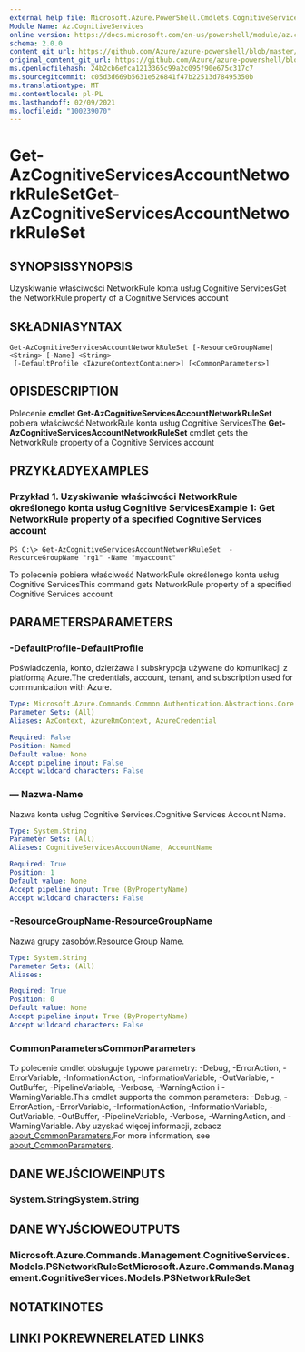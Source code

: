 ```yaml
---
external help file: Microsoft.Azure.PowerShell.Cmdlets.CognitiveServices.dll-Help.xml
Module Name: Az.CognitiveServices
online version: https://docs.microsoft.com/en-us/powershell/module/az.cognitiveservices/get-azcognitiveservicesaccountnetworkruleset
schema: 2.0.0
content_git_url: https://github.com/Azure/azure-powershell/blob/master/src/CognitiveServices/CognitiveServices/help/Get-AzCognitiveServicesAccountNetworkRuleSet.md
original_content_git_url: https://github.com/Azure/azure-powershell/blob/master/src/CognitiveServices/CognitiveServices/help/Get-AzCognitiveServicesAccountNetworkRuleSet.md
ms.openlocfilehash: 24b2cb6efca1213365c99a2c095f90e675c317c7
ms.sourcegitcommit: c05d3d669b5631e526841f47b22513d78495350b
ms.translationtype: MT
ms.contentlocale: pl-PL
ms.lasthandoff: 02/09/2021
ms.locfileid: "100239070"
---
```

# <span data-ttu-id="43655-101">Get-AzCognitiveServicesAccountNetworkRuleSet</span><span class="sxs-lookup"><span data-stu-id="43655-101">Get-AzCognitiveServicesAccountNetworkRuleSet</span></span>

## <span data-ttu-id="43655-102">SYNOPSIS</span><span class="sxs-lookup"><span data-stu-id="43655-102">SYNOPSIS</span></span>
<span data-ttu-id="43655-103">Uzyskiwanie właściwości NetworkRule konta usług Cognitive Services</span><span class="sxs-lookup"><span data-stu-id="43655-103">Get the NetworkRule property of a Cognitive Services account</span></span>

## <span data-ttu-id="43655-104">SKŁADNIA</span><span class="sxs-lookup"><span data-stu-id="43655-104">SYNTAX</span></span>

```
Get-AzCognitiveServicesAccountNetworkRuleSet [-ResourceGroupName] <String> [-Name] <String>
 [-DefaultProfile <IAzureContextContainer>] [<CommonParameters>]
```

## <span data-ttu-id="43655-105">OPIS</span><span class="sxs-lookup"><span data-stu-id="43655-105">DESCRIPTION</span></span>
<span data-ttu-id="43655-106">Polecenie **cmdlet Get-AzCognitiveServicesAccountNetworkRuleSet** pobiera właściwość NetworkRule konta usług Cognitive Services</span><span class="sxs-lookup"><span data-stu-id="43655-106">The **Get-AzCognitiveServicesAccountNetworkRuleSet** cmdlet gets the NetworkRule property of a Cognitive Services account</span></span>

## <span data-ttu-id="43655-107">PRZYKŁADY</span><span class="sxs-lookup"><span data-stu-id="43655-107">EXAMPLES</span></span>

### <span data-ttu-id="43655-108">Przykład 1. Uzyskiwanie właściwości NetworkRule określonego konta usług Cognitive Services</span><span class="sxs-lookup"><span data-stu-id="43655-108">Example 1: Get NetworkRule property of a specified Cognitive Services account</span></span>
```
PS C:\> Get-AzCognitiveServicesAccountNetworkRuleSet  -ResourceGroupName "rg1" -Name "myaccount"
```

<span data-ttu-id="43655-109">To polecenie pobiera właściwość NetworkRule określonego konta usług Cognitive Services</span><span class="sxs-lookup"><span data-stu-id="43655-109">This command gets NetworkRule property of a specified Cognitive Services account</span></span>

## <span data-ttu-id="43655-110">PARAMETERS</span><span class="sxs-lookup"><span data-stu-id="43655-110">PARAMETERS</span></span>

### <span data-ttu-id="43655-111">-DefaultProfile</span><span class="sxs-lookup"><span data-stu-id="43655-111">-DefaultProfile</span></span>
<span data-ttu-id="43655-112">Poświadczenia, konto, dzierżawa i subskrypcja używane do komunikacji z platformą Azure.</span><span class="sxs-lookup"><span data-stu-id="43655-112">The credentials, account, tenant, and subscription used for communication with Azure.</span></span>

```yaml
Type: Microsoft.Azure.Commands.Common.Authentication.Abstractions.Core.IAzureContextContainer
Parameter Sets: (All)
Aliases: AzContext, AzureRmContext, AzureCredential

Required: False
Position: Named
Default value: None
Accept pipeline input: False
Accept wildcard characters: False
```

### <span data-ttu-id="43655-113">— Nazwa</span><span class="sxs-lookup"><span data-stu-id="43655-113">-Name</span></span>
<span data-ttu-id="43655-114">Nazwa konta usług Cognitive Services.</span><span class="sxs-lookup"><span data-stu-id="43655-114">Cognitive Services Account Name.</span></span>

```yaml
Type: System.String
Parameter Sets: (All)
Aliases: CognitiveServicesAccountName, AccountName

Required: True
Position: 1
Default value: None
Accept pipeline input: True (ByPropertyName)
Accept wildcard characters: False
```

### <span data-ttu-id="43655-115">-ResourceGroupName</span><span class="sxs-lookup"><span data-stu-id="43655-115">-ResourceGroupName</span></span>
<span data-ttu-id="43655-116">Nazwa grupy zasobów.</span><span class="sxs-lookup"><span data-stu-id="43655-116">Resource Group Name.</span></span>

```yaml
Type: System.String
Parameter Sets: (All)
Aliases:

Required: True
Position: 0
Default value: None
Accept pipeline input: True (ByPropertyName)
Accept wildcard characters: False
```

### <span data-ttu-id="43655-117">CommonParameters</span><span class="sxs-lookup"><span data-stu-id="43655-117">CommonParameters</span></span>
<span data-ttu-id="43655-118">To polecenie cmdlet obsługuje typowe parametry: -Debug, -ErrorAction, -ErrorVariable, -InformationAction, -InformationVariable, -OutVariable, -OutBuffer, -PipelineVariable, -Verbose, -WarningAction i -WarningVariable.</span><span class="sxs-lookup"><span data-stu-id="43655-118">This cmdlet supports the common parameters: -Debug, -ErrorAction, -ErrorVariable, -InformationAction, -InformationVariable, -OutVariable, -OutBuffer, -PipelineVariable, -Verbose, -WarningAction, and -WarningVariable.</span></span> <span data-ttu-id="43655-119">Aby uzyskać więcej informacji, zobacz [about_CommonParameters.](http://go.microsoft.com/fwlink/?LinkID=113216)</span><span class="sxs-lookup"><span data-stu-id="43655-119">For more information, see [about_CommonParameters](http://go.microsoft.com/fwlink/?LinkID=113216).</span></span>

## <span data-ttu-id="43655-120">DANE WEJŚCIOWE</span><span class="sxs-lookup"><span data-stu-id="43655-120">INPUTS</span></span>

### <span data-ttu-id="43655-121">System.String</span><span class="sxs-lookup"><span data-stu-id="43655-121">System.String</span></span>

## <span data-ttu-id="43655-122">DANE WYJŚCIOWE</span><span class="sxs-lookup"><span data-stu-id="43655-122">OUTPUTS</span></span>

### <span data-ttu-id="43655-123">Microsoft.Azure.Commands.Management.CognitiveServices.Models.PSNetworkRuleSet</span><span class="sxs-lookup"><span data-stu-id="43655-123">Microsoft.Azure.Commands.Management.CognitiveServices.Models.PSNetworkRuleSet</span></span>

## <span data-ttu-id="43655-124">NOTATKI</span><span class="sxs-lookup"><span data-stu-id="43655-124">NOTES</span></span>

## <span data-ttu-id="43655-125">LINKI POKREWNE</span><span class="sxs-lookup"><span data-stu-id="43655-125">RELATED LINKS</span></span>
